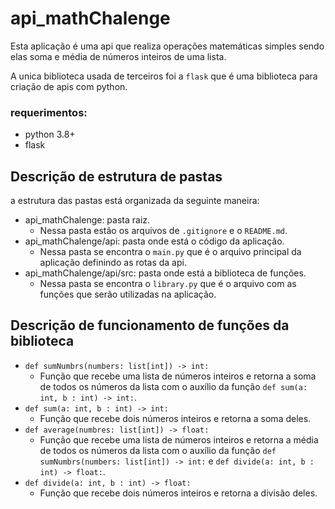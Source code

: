 # api_mathChalenge

Esta aplicação é uma api que realiza operações matemáticas simples sendo elas soma e média de números inteiros de uma lista.

A unica biblioteca usada de terceiros foi a `flask` que é uma biblioteca para criação de apis com python.

### requerimentos:
- python 3.8+
- flask

## Descrição de estrutura de pastas
a estrutura das pastas está organizada da seguinte maneira:
- api_mathChalenge: pasta raiz.
  - Nessa pasta estão os arquivos de `.gitignore` e o `README.md`.
- api_mathChalenge/api: pasta onde está o código da aplicação.
  - Nessa pasta se encontra o `main.py` que é o arquivo principal da aplicação definindo as rotas da api.
- api_mathChalenge/api/src: pasta onde está a biblioteca de funções.
  - Nessa pasta se encontra o `library.py` que é o arquivo com as funções que serão utilizadas na aplicação.

## Descrição de funcionamento de funções da biblioteca

- `def sumNumbrs(numbers: list[int]) -> int:` 
  - Função que recebe uma lista de números inteiros e retorna a soma de todos os números da lista com o auxílio da função `def sum(a: int, b : int) -> int:`.
- `def sum(a: int, b : int) -> int:`
  - Função que recebe dois números inteiros e retorna a soma deles.
- `def average(numbres: list[int]) -> float:`
  - Função que recebe uma lista de números inteiros e retorna a média de todos os números da lista com o auxílio da função `def sumNumbrs(numbers: list[int]) -> int:` e `def divide(a: int, b : int) -> float:`.
- `def divide(a: int, b : int) -> float:`
  - Função que recebe dois números inteiros e retorna a divisão deles.